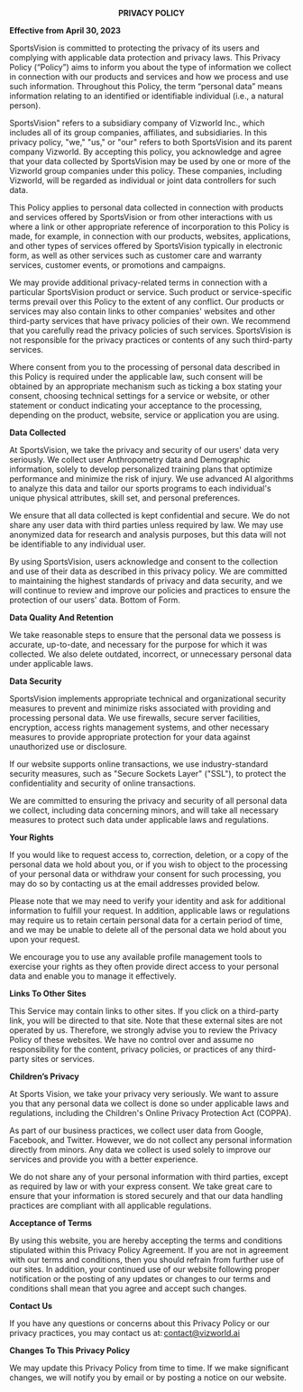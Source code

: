 <p align="center">
<strong>PRIVACY POLICY</strong>  
</p>


**Effective from April 30, 2023** 

SportsVision is committed to protecting the privacy of its users and complying with applicable data protection and privacy laws. This Privacy Policy (“Policy”) aims to inform you about the type of information we collect in connection with our products and services and how we process and use such information. Throughout this Policy, the term “personal data” means information relating to an identified or identifiable individual (i.e., a natural person). 

SportsVision" refers to a subsidiary company of Vizworld Inc., which includes all of its group companies, affiliates, and subsidiaries. In this privacy policy, "we," "us," or "our" refers to both SportsVision and its parent company Vizworld. By accepting this policy, you acknowledge and agree that your data collected by SportsVision may be used by one or more of the Vizworld group companies under this policy. These companies, including Vizworld, will be regarded as individual or joint data controllers for such data. 

This Policy applies to personal data collected in connection with products and services offered by SportsVision or from other interactions with us where a link or other appropriate reference of incorporation to this Policy is made, for example, in connection with our products, websites, applications, and other types of services offered by SportsVision typically in electronic form, as well as other services such as customer care and warranty services, customer events, or promotions and campaigns. 

We may provide additional privacy-related terms in connection with a particular SportsVision product or service. Such product or service-specific terms prevail over this Policy to the extent of any conflict. Our products or services may also contain links to other companies' websites and other third-party services that have privacy policies of their own. We recommend that you carefully read the privacy policies of such services. SportsVision is not responsible for the privacy practices or contents of any such third-party services. 

Where consent from you to the processing of personal data described in this Policy is required under the applicable law, such consent will be obtained by an appropriate mechanism such as ticking a box stating your consent, choosing technical settings for a service or website, or other statement or conduct indicating your acceptance to the processing, depending on the product, website, service or application you are using. 



**Data Collected** 

At SportsVision, we take the privacy and security of our users' data very seriously. We collect user Anthropometry data and Demographic information, solely to develop personalized training plans that optimize performance and minimize the risk of injury. We use advanced AI algorithms to analyze this data and tailor our sports programs to each individual's unique physical attributes, skill set, and personal preferences. 

We ensure that all data collected is kept confidential and secure. We do not share any user data with third parties unless required by law. We may use anonymized data for research and analysis purposes, but this data will not be identifiable to any individual user. 

By using SportsVision, users acknowledge and consent to the collection and use of their data as described in this privacy policy. We are committed to maintaining the highest standards of privacy and data security, and we will continue to review and improve our policies and practices to ensure the protection of our users' data. Bottom of Form. 



**Data Quality And Retention** 

We take reasonable steps to ensure that the personal data we possess is accurate, up-to-date, and necessary for the purpose for which it was collected. We also delete outdated, incorrect, or unnecessary personal data under applicable laws. 



**Data Security** 

SportsVision implements appropriate technical and organizational security measures to prevent and minimize risks associated with providing and processing personal data. We use firewalls, secure server facilities, encryption, access rights management systems, and other necessary measures to provide appropriate protection for your data against unauthorized use or disclosure. 

If our website supports online transactions, we use industry-standard security measures, such as "Secure Sockets Layer" ("SSL"), to protect the confidentiality and security of online transactions. 

We are committed to ensuring the privacy and security of all personal data we collect, including data concerning minors, and will take all necessary measures to protect such data under applicable laws and regulations. 



**Your Rights** 

If you would like to request access to, correction, deletion, or a copy of the personal data we hold about you, or if you wish to object to the processing of your personal data or withdraw your consent for such processing, you may do so by contacting us at the email addresses provided below.

Please note that we may need to verify your identity and ask for additional information to fulfill your request. In addition, applicable laws or regulations may require us to retain certain personal data for a certain period of time, and we may be unable to delete all of the personal data we hold about you upon your request.

We encourage you to use any available profile management tools to exercise your rights as they often provide direct access to your personal data and enable you to manage it effectively. 



**Links To Other Sites** 

This Service may contain links to other sites. If you click on a third-party link, you will be directed to that site. Note that these external sites are not operated by us. Therefore, we strongly advise you to review the Privacy Policy of these websites. We have no control over and assume no responsibility for the content, privacy policies, or practices of any third-party sites or services. 



**Children’s Privacy** 

At Sports Vision, we take your privacy very seriously. We want to assure you that any personal data we collect is done so under applicable laws and regulations, including the Children's Online Privacy Protection Act (COPPA). 

As part of our business practices, we collect user data from Google, Facebook, and Twitter. However, we do not collect any personal information directly from minors. Any data we collect is used solely to improve our services and provide you with a better experience. 

We do not share any of your personal information with third parties, except as required by law or with your express consent. We take great care to ensure that your information is stored securely and that our data handling practices are compliant with all applicable regulations. 



**Acceptance of Terms** 

By using this website, you are hereby accepting the terms and conditions stipulated within this Privacy Policy Agreement. If you are not in agreement with our terms and conditions, then you should refrain from further use of our sites. In addition, your continued use of our website following proper notification or the posting of any updates or changes to our terms and conditions shall mean that you agree and accept such changes. 



**Contact Us** 

If you have any questions or concerns about this Privacy Policy or our privacy practices, you may contact us at: <contact@vizworld.ai> 



**Changes To This Privacy Policy** 

We may update this Privacy Policy from time to time. If we make significant changes, we will notify you by email or by posting a notice on our website. 

